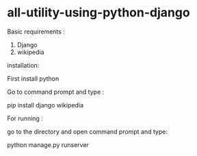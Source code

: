 # all-utility-using-python-django

Basic requirements : 
1) Django
2) wikipedia

installation:

First install python

Go to command prompt and type :
 
pip install django wikipedia


For running : 


go to the directory and open command prompt and type:

python manage.py runserver
